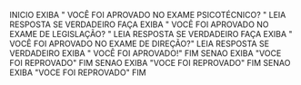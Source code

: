 INICIO
 EXIBA " VOCÊ FOI APROVADO NO EXAME PSICOTÉCNICO? "
 LEIA RESPOSTA 
 SE VERDADEIRO FAÇA
 	EXIBA " VOCÊ FOI APROVADO NO EXAME DE LEGISLAÇÃO? "
	LEIA RESPOSTA
	SE VERDADEIRO FAÇA
  		EXIBA " VOCÊ FOI APROVADO NO EXAME DE DIREÇÃO?"
		LEIA RESPOSTA
		SE VERDADEIRO
			EXIBA " VOCÊ FOI APROVADO!"
		FIM
		SENAO
			EXIBA "VOCE FOI REPROVADO"
		FIM
	SENAO
		EXIBA "VOCE FOI REPROVADO"
	FIM
SENAO
			EXIBA "VOCE FOI REPROVADO"
FIM
